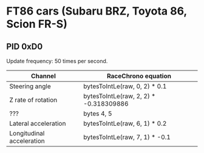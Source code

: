 # FT86 cars (Subaru BRZ, Toyota 86, Scion FR-S)

## PID 0xD0

Update frequency: 50 times per second.

Channel | RaceChrono equation
------- | -------------------
Steering angle | bytesToIntLe(raw, 0, 2) * 0.1
Z rate of rotation | bytesToIntLe(raw, 2, 2) * -0.318309886
??? | bytes 4, 5
Lateral acceleration | bytesToIntLe(raw, 6, 1) * 0.2
Longitudinal acceleration | bytesToIntLe(raw, 7, 1) * -0.1
